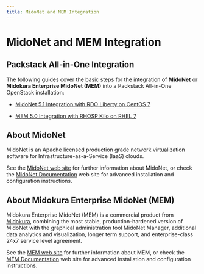 ```yaml
---
title: MidoNet and MEM Integration
---
```


# MidoNet and MEM Integration

## Packstack All-in-One Integration

The following guides cover the basic steps for the integration of **MidoNet** or
**Midokura Enterprise MidoNet (MEM)** into a Packstack All-in-One OpenStack
installation:

* [MidoNet 5.1 Integration with RDO Liberty on CentOS 7](../midonet-integration_mn-51-centos-7-liberty-rdo)

* [MEM 5.0 Integration with RHOSP Kilo on RHEL 7](../midonet-integration_mem-5-rhel-7-kilo-osp)

## About MidoNet

MidoNet is an Apache licensed production grade network virtualization software
for Infrastructure-as-a-Service (IaaS) clouds.

See the [MidoNet web site][midonet] for further information about MidoNet, or
check the [MidoNet Documentation][midonet-docs] web site for advanced
installation and configuration instructions.

## About Midokura Enterprise MidoNet (MEM)

Midokura Enterprise MidoNet (MEM) is a commercial product from
[Midokura][midokura], combining the most stable, production-hardened version of
MidoNet with the graphical administration tool MidoNet Manager, additional data
analytics and visualization, longer term support, and enterprise-class 24x7
service level agreement. 

See the [MEM web site][mem] for further information about MEM, or check the
[MEM Documentation][mem-docs] web site for advanced installation and
configuration instructions.

[midonet]: https://www.midonet.org/ "MidoNet"
[midonet-docs]: https://docs.midonet.org/ "MidoNet Documentation"
[midokura]: http://www.midokura.com/ "Midokura"
[mem]: http://www.midokura.com/midonet-enterprise/ "Midokura Enterprise MidoNet (MEM)"
[mem-docs]: http://docs.midokura.com/ "Midokura Enterprise MidoNet (MEM) Documentation"
